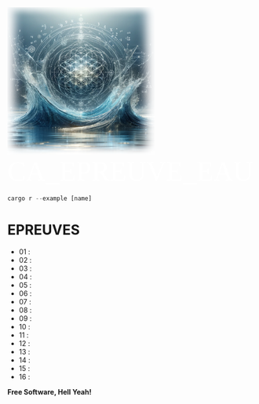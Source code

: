 <div><img src="img/water002.png"  width="300" height="300"></div>
<div><span style="color:#fff; font-family: 'Bebas Neue'; font-size: 4em;">CA_EPREUVE_EAU</span></div>

```rust
cargo r --example [name] 
```
# EPREUVES
- 01 :
- 02 :
- 03 :
- 04 :
- 05 :
- 06 :
- 07 : 
- 08 :
- 09 :
- 10 :
- 11 :
- 12 :
- 13 :
- 14 :
- 15 :
- 16 :


**Free Software, Hell Yeah!**